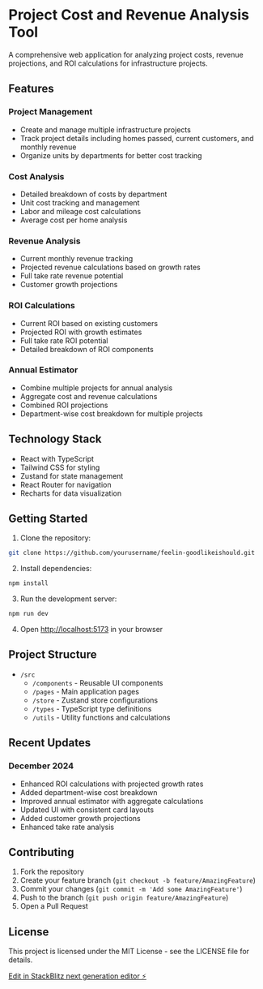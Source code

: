 # Project Cost and Revenue Analysis Tool

A comprehensive web application for analyzing project costs, revenue projections, and ROI calculations for infrastructure projects.

## Features

### Project Management
- Create and manage multiple infrastructure projects
- Track project details including homes passed, current customers, and monthly revenue
- Organize units by departments for better cost tracking

### Cost Analysis
- Detailed breakdown of costs by department
- Unit cost tracking and management
- Labor and mileage cost calculations
- Average cost per home analysis

### Revenue Analysis
- Current monthly revenue tracking
- Projected revenue calculations based on growth rates
- Full take rate revenue potential
- Customer growth projections

### ROI Calculations
- Current ROI based on existing customers
- Projected ROI with growth estimates
- Full take rate ROI potential
- Detailed breakdown of ROI components

### Annual Estimator
- Combine multiple projects for annual analysis
- Aggregate cost and revenue calculations
- Combined ROI projections
- Department-wise cost breakdown for multiple projects

## Technology Stack
- React with TypeScript
- Tailwind CSS for styling
- Zustand for state management
- React Router for navigation
- Recharts for data visualization

## Getting Started

1. Clone the repository:
```bash
git clone https://github.com/yourusername/feelin-goodlikeishould.git
```

2. Install dependencies:
```bash
npm install
```

3. Run the development server:
```bash
npm run dev
```

4. Open [http://localhost:5173](http://localhost:5173) in your browser

## Project Structure

- `/src`
  - `/components` - Reusable UI components
  - `/pages` - Main application pages
  - `/store` - Zustand store configurations
  - `/types` - TypeScript type definitions
  - `/utils` - Utility functions and calculations

## Recent Updates

### December 2024
- Enhanced ROI calculations with projected growth rates
- Added department-wise cost breakdown
- Improved annual estimator with aggregate calculations
- Updated UI with consistent card layouts
- Added customer growth projections
- Enhanced take rate analysis

## Contributing

1. Fork the repository
2. Create your feature branch (`git checkout -b feature/AmazingFeature`)
3. Commit your changes (`git commit -m 'Add some AmazingFeature'`)
4. Push to the branch (`git push origin feature/AmazingFeature`)
5. Open a Pull Request

## License

This project is licensed under the MIT License - see the LICENSE file for details.

[Edit in StackBlitz next generation editor ⚡️](https://stackblitz.com/~/github.com/projectdumb2/feelin-goodlikeishould)
